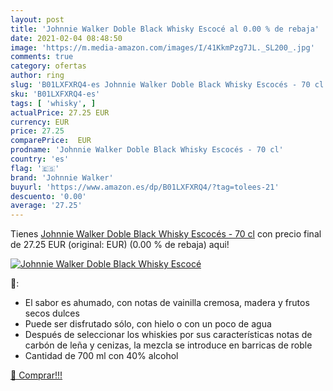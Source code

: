 ```yaml
---
layout: post
title: 'Johnnie Walker Doble Black Whisky Escocé al 0.00 % de rebaja'
date: 2021-02-04 08:48:50
image: 'https://m.media-amazon.com/images/I/41KkmPzg7JL._SL200_.jpg'
comments: true
category: ofertas
author: ring
slug: 'B01LXFXRQ4-es Johnnie Walker Doble Black Whisky Escocés - 70 cl'
sku: 'B01LXFXRQ4-es'
tags: [ 'whisky', ]
actualPrice: 27.25 EUR
currency: EUR
price: 27.25
comparePrice:  EUR
prodname: 'Johnnie Walker Doble Black Whisky Escocés - 70 cl'
country: 'es'
flag: '🇪🇸'
brand: 'Johnnie Walker'
buyurl: 'https://www.amazon.es/dp/B01LXFXRQ4/?tag=tolees-21'
descuento: '0.00'
average: '27.25'
---
```


Tienes [Johnnie Walker Doble Black Whisky Escocés - 70 cl](https://www.amazon.es/dp/B01LXFXRQ4/?tag=tolees-21) con precio final de  27.25 EUR (original:  EUR) (0.00 %  de rebaja) aqui!

[![Johnnie Walker Doble Black Whisky Escocé](https://m.media-amazon.com/images/I/41KkmPzg7JL._SL200_.jpg)](https://www.amazon.es/dp/B01LXFXRQ4/?tag=tolees-21)

🔎:

- El sabor es ahumado, con notas de vainilla cremosa, madera y frutos secos dulces
- Puede ser disfrutado sólo, con hielo o con un poco de agua
- Después de seleccionar los whiskies por sus características notas de carbón de leña y cenizas, la mezcla se introduce en barricas de roble
- Cantidad de 700 ml con 40% alcohol

[🛒 Comprar!!!](https://www.amazon.es/dp/B01LXFXRQ4/?tag=tolees-21)
